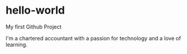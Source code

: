 # hello-world
My first Github Project

I'm a chartered accountant with a passion for technology and a love of learning.
